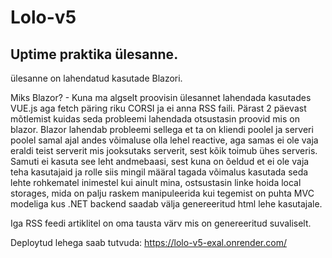 # Lolo-v5



## Uptime praktika ülesanne.

ülesanne on lahendatud kasutade Blazori.

Miks Blazor? - Kuna ma algselt proovisin ülesannet lahendada kasutades VUE.js aga fetch päring riku CORSI ja ei anna RSS faili.
Pärast 2 päevast mõtlemist kuidas seda probleemi lahendada otsustasin proovid mis on blazor.
Blazor lahendab probleemi sellega et ta on kliendi poolel ja serveri poolel samal ajal andes võimaluse olla lehel reactive,
aga samas ei ole vaja eraldi teist serverit mis jooksutaks serverit, sest kõik toimub ühes serveris. Samuti ei kasuta see leht andmebaasi, 
sest kuna on õeldud et ei ole vaja teha kasutajaid ja rolle siis mingil määral tagada võimalus kasutada seda lehte rohkematel inimestel kui ainult mina,
ostsustasin linke hoida local storages, mida on palju raskem manipuleerida kui tegemist on puhta MVC modeliga kus .NET backend saadab välja genereeritud html lehe kasutajale.


Iga RSS feedi artiklitel on oma tausta värv mis on genereeritud suvaliselt.


Deploytud lehega saab tutvuda: https://lolo-v5-exal.onrender.com/